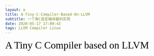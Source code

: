 ```yaml
---
layout: a
title: A-Tiny-C-Compiler-Based-On-LLVM
subtitle: 一个类C语言编译器的实现
date: 2020-05-17 17:09:43
tags: LLVM Compiler Linux
---
```



<font face="黑体" color=black size=6>A Tiny C Compiler based on LLVM</font>

